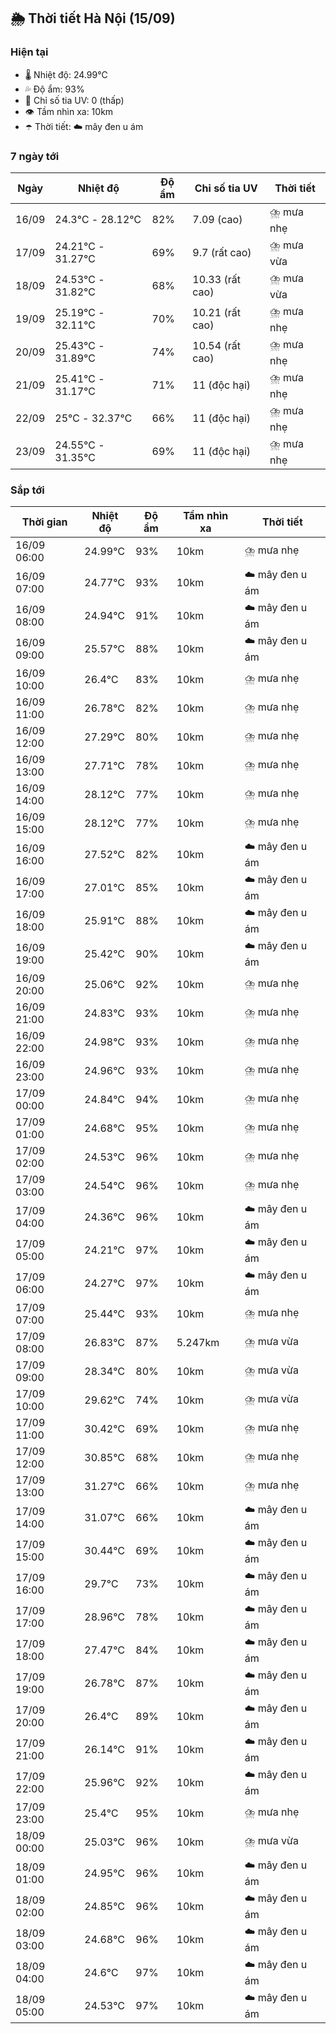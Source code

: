 ## 🌦️ Thời tiết Hà Nội (15/09)

### Hiện tại

- 🌡️ Nhiệt độ: 24.99℃
- 💦 Độ ẩm: 93%
- 🌟 Chỉ số tia UV: 0 (thấp)
- 👁️ Tầm nhìn xa: 10km
- ☂️ Thời tiết: ☁️ mây đen u ám

### 7 ngày tới

| Ngày | Nhiệt độ | Độ ẩm | Chỉ số tia UV | Thời tiết |
| --- | --- | --- | --- | --- |
| 16/09 | 24.3℃ - 28.12℃ | 82% | 7.09 (cao) | ⛈️ mưa nhẹ |
| 17/09 | 24.21℃ - 31.27℃ | 69% | 9.7 (rất cao) | ⛈️ mưa vừa |
| 18/09 | 24.53℃ - 31.82℃ | 68% | 10.33 (rất cao) | ⛈️ mưa vừa |
| 19/09 | 25.19℃ - 32.11℃ | 70% | 10.21 (rất cao) | ⛈️ mưa nhẹ |
| 20/09 | 25.43℃ - 31.89℃ | 74% | 10.54 (rất cao) | ⛈️ mưa nhẹ |
| 21/09 | 25.41℃ - 31.17℃ | 71% | 11 (độc hại) | ⛈️ mưa nhẹ |
| 22/09 | 25℃ - 32.37℃ | 66% | 11 (độc hại) | ⛈️ mưa nhẹ |
| 23/09 | 24.55℃ - 31.35℃ | 69% | 11 (độc hại) | ⛈️ mưa nhẹ |

### Sắp tới

| Thời gian | Nhiệt độ | Độ ẩm | Tầm nhìn xa | Thời tiết |
| --- | --- | --- | --- | --- |
| 16/09 06:00 | 24.99℃ | 93% | 10km | ⛈️ mưa nhẹ |
| 16/09 07:00 | 24.77℃ | 93% | 10km | ☁️ mây đen u ám |
| 16/09 08:00 | 24.94℃ | 91% | 10km | ☁️ mây đen u ám |
| 16/09 09:00 | 25.57℃ | 88% | 10km | ☁️ mây đen u ám |
| 16/09 10:00 | 26.4℃ | 83% | 10km | ⛈️ mưa nhẹ |
| 16/09 11:00 | 26.78℃ | 82% | 10km | ⛈️ mưa nhẹ |
| 16/09 12:00 | 27.29℃ | 80% | 10km | ⛈️ mưa nhẹ |
| 16/09 13:00 | 27.71℃ | 78% | 10km | ⛈️ mưa nhẹ |
| 16/09 14:00 | 28.12℃ | 77% | 10km | ⛈️ mưa nhẹ |
| 16/09 15:00 | 28.12℃ | 77% | 10km | ⛈️ mưa nhẹ |
| 16/09 16:00 | 27.52℃ | 82% | 10km | ☁️ mây đen u ám |
| 16/09 17:00 | 27.01℃ | 85% | 10km | ☁️ mây đen u ám |
| 16/09 18:00 | 25.91℃ | 88% | 10km | ☁️ mây đen u ám |
| 16/09 19:00 | 25.42℃ | 90% | 10km | ☁️ mây đen u ám |
| 16/09 20:00 | 25.06℃ | 92% | 10km | ⛈️ mưa nhẹ |
| 16/09 21:00 | 24.83℃ | 93% | 10km | ⛈️ mưa nhẹ |
| 16/09 22:00 | 24.98℃ | 93% | 10km | ⛈️ mưa nhẹ |
| 16/09 23:00 | 24.96℃ | 93% | 10km | ⛈️ mưa nhẹ |
| 17/09 00:00 | 24.84℃ | 94% | 10km | ⛈️ mưa nhẹ |
| 17/09 01:00 | 24.68℃ | 95% | 10km | ⛈️ mưa nhẹ |
| 17/09 02:00 | 24.53℃ | 96% | 10km | ⛈️ mưa nhẹ |
| 17/09 03:00 | 24.54℃ | 96% | 10km | ⛈️ mưa nhẹ |
| 17/09 04:00 | 24.36℃ | 96% | 10km | ☁️ mây đen u ám |
| 17/09 05:00 | 24.21℃ | 97% | 10km | ☁️ mây đen u ám |
| 17/09 06:00 | 24.27℃ | 97% | 10km | ☁️ mây đen u ám |
| 17/09 07:00 | 25.44℃ | 93% | 10km | ⛈️ mưa nhẹ |
| 17/09 08:00 | 26.83℃ | 87% | 5.247km | ⛈️ mưa vừa |
| 17/09 09:00 | 28.34℃ | 80% | 10km | ⛈️ mưa vừa |
| 17/09 10:00 | 29.62℃ | 74% | 10km | ⛈️ mưa vừa |
| 17/09 11:00 | 30.42℃ | 69% | 10km | ⛈️ mưa nhẹ |
| 17/09 12:00 | 30.85℃ | 68% | 10km | ⛈️ mưa nhẹ |
| 17/09 13:00 | 31.27℃ | 66% | 10km | ⛈️ mưa nhẹ |
| 17/09 14:00 | 31.07℃ | 66% | 10km | ☁️ mây đen u ám |
| 17/09 15:00 | 30.44℃ | 69% | 10km | ☁️ mây đen u ám |
| 17/09 16:00 | 29.7℃ | 73% | 10km | ☁️ mây đen u ám |
| 17/09 17:00 | 28.96℃ | 78% | 10km | ☁️ mây đen u ám |
| 17/09 18:00 | 27.47℃ | 84% | 10km | ☁️ mây đen u ám |
| 17/09 19:00 | 26.78℃ | 87% | 10km | ☁️ mây đen u ám |
| 17/09 20:00 | 26.4℃ | 89% | 10km | ☁️ mây đen u ám |
| 17/09 21:00 | 26.14℃ | 91% | 10km | ☁️ mây đen u ám |
| 17/09 22:00 | 25.96℃ | 92% | 10km | ☁️ mây đen u ám |
| 17/09 23:00 | 25.4℃ | 95% | 10km | ⛈️ mưa nhẹ |
| 18/09 00:00 | 25.03℃ | 96% | 10km | ⛈️ mưa vừa |
| 18/09 01:00 | 24.95℃ | 96% | 10km | ☁️ mây đen u ám |
| 18/09 02:00 | 24.85℃ | 96% | 10km | ☁️ mây đen u ám |
| 18/09 03:00 | 24.68℃ | 96% | 10km | ☁️ mây đen u ám |
| 18/09 04:00 | 24.6℃ | 97% | 10km | ☁️ mây đen u ám |
| 18/09 05:00 | 24.53℃ | 97% | 10km | ☁️ mây đen u ám |
